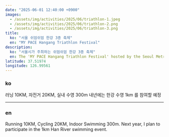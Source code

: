 ```yaml
---
date: "2025-06-01 12:40:00 +0900"
images:
  - /assets/img/activities/2025/06/triathlon-1.jpeg
  - /assets/img/activities/2025/06/triathlon-2.png
  - /assets/img/activities/2025/06/triathlon-3.png
title:
  ko: "서울 쉬엄쉬엄 한강 3종 축제"
  en: "MY PACE Hangang Triathlon Festival"
description:
  ko: "서울시가 주최하는 쉬엄쉬엄 한강 3종 축제"
  en: The 'MY PACE Hangang Triathlon Festival' hosted by the Seoul Metropolitan Government."
latitude: 37.51974
longitude: 126.99561
---
```


### ko ###

러닝 10KM, 자전거 20KM, 실내 수영 300m
내년에는 한강 수영 1km 를 참여할 예정

---

### en ###

Running 10KM, Cycling 20KM, Indoor Swimming 300m.
Next year, I plan to participate in the 1km Han River swimming event.
